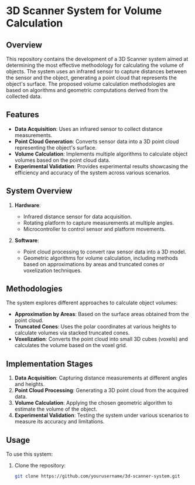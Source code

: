 # 3D Scanner System for Volume Calculation

## Overview

This repository contains the development of a 3D Scanner system aimed at determining the most effective methodology for calculating the volume of objects. The system uses an infrared sensor to capture distances between the sensor and the object, generating a point cloud that represents the object's surface. The proposed volume calculation methodologies are based on algorithms and geometric computations derived from the collected data.

## Features

- **Data Acquisition**: Uses an infrared sensor to collect distance measurements.
- **Point Cloud Generation**: Converts sensor data into a 3D point cloud representing the object's surface.
- **Volume Calculation**: Implements multiple algorithms to calculate object volumes based on the point cloud data.
- **Experimental Validation**: Provides experimental results showcasing the efficiency and accuracy of the system across various scenarios.

## System Overview

1. **Hardware**:
   - Infrared distance sensor for data acquisition.
   - Rotating platform to capture measurements at multiple angles.
   - Microcontroller to control sensor and platform movements.
   
2. **Software**:
   - Point cloud processing to convert raw sensor data into a 3D model.
   - Geometric algorithms for volume calculation, including methods based on approximations by areas and truncated cones or voxelization techniques.
   
## Methodologies

The system explores different approaches to calculate object volumes:
- **Approximation by Areas**: Based on the surface areas obtained from the point cloud.
- **Truncated Cones**: Uses the polar coordinates at various heights to calculate volumes via stacked truncated cones.
- **Voxelization**: Converts the point cloud into small 3D cubes (voxels) and calculates the volume based on the voxel grid.

## Implementation Stages

1. **Data Acquisition**: Capturing distance measurements at different angles and heights.
2. **Point Cloud Processing**: Generating a 3D point cloud from the acquired data.
3. **Volume Calculation**: Applying the chosen geometric algorithm to estimate the volume of the object.
4. **Experimental Validation**: Testing the system under various scenarios to measure its accuracy and limitations.

## Usage

To use this system:

1. Clone the repository:
   ```bash
   git clone https://github.com/yourusername/3d-scanner-system.git
